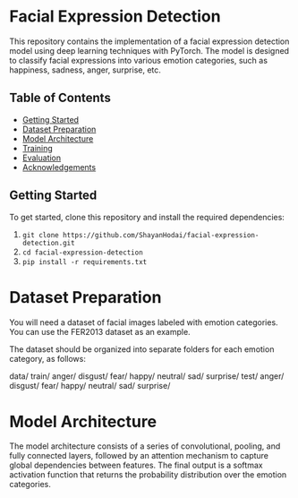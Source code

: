 # Facial Expression Detection

This repository contains the implementation of a facial expression detection model using deep learning techniques with PyTorch. The model is designed to classify facial expressions into various emotion categories, such as happiness, sadness, anger, surprise, etc.

## Table of Contents
- [Getting Started](#getting-started)
- [Dataset Preparation](#dataset-preparation)
- [Model Architecture](#model-architecture)
- [Training](#training)
- [Evaluation](#evaluation)
- [Acknowledgements](#acknowledgements)

## Getting Started

To get started, clone this repository and install the required dependencies:

1. `git clone https://github.com/ShayanHodai/facial-expression-detection.git`
2. `cd facial-expression-detection`
3. `pip install -r requirements.txt`

# Dataset Preparation
You will need a dataset of facial images labeled with emotion categories. You can use the FER2013 dataset as an example.

The dataset should be organized into separate folders for each emotion category, as follows:

data/
  train/
    anger/
    disgust/
    fear/
    happy/
    neutral/
    sad/
    surprise/
  test/
    anger/
    disgust/
    fear/
    happy/
    neutral/
    sad/
    surprise/

# Model Architecture
The model architecture consists of a series of convolutional, pooling, and fully connected layers, followed by an attention mechanism to capture global dependencies between features. The final output is a softmax activation function that returns the probability distribution over the emotion categories.


    

